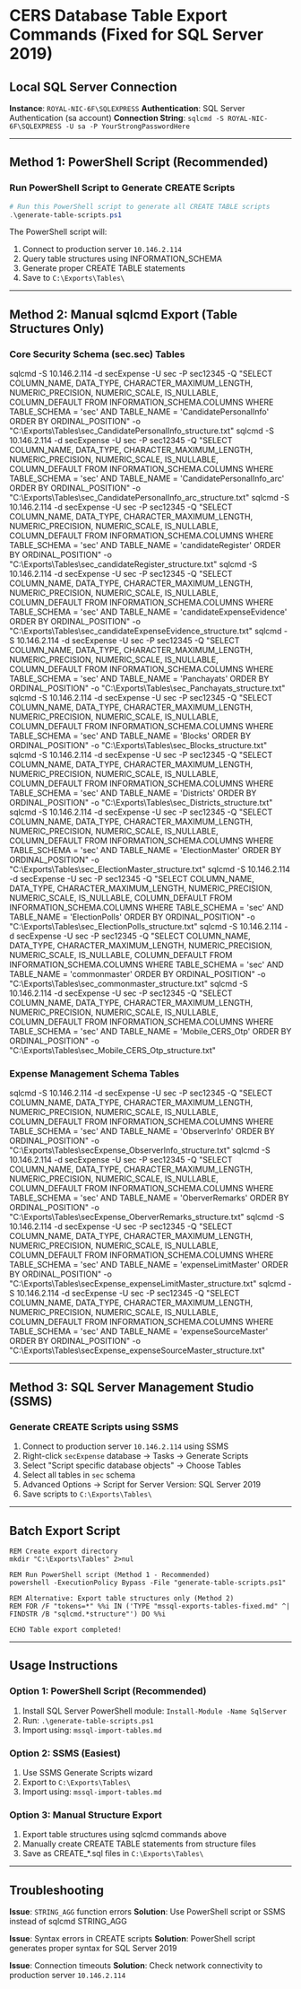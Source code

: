 # CERS Database Table Export Commands (Fixed for SQL Server 2019)

## Local SQL Server Connection
**Instance**: `ROYAL-NIC-6F\SQLEXPRESS`
**Authentication**: SQL Server Authentication (sa account)
**Connection String**: `sqlcmd -S ROYAL-NIC-6F\SQLEXPRESS -U sa -P YourStrongPasswordHere`

---

## Method 1: PowerShell Script (Recommended)

### Run PowerShell Script to Generate CREATE Scripts
```powershell
# Run this PowerShell script to generate all CREATE TABLE scripts
.\generate-table-scripts.ps1
```

The PowerShell script will:
1. Connect to production server `10.146.2.114`
2. Query table structures using INFORMATION_SCHEMA
3. Generate proper CREATE TABLE statements
4. Save to `C:\Exports\Tables\`

---

## Method 2: Manual sqlcmd Export (Table Structures Only)

### Core Security Schema (sec.sec) Tables
sqlcmd -S 10.146.2.114 -d secExpense -U sec -P sec12345 -Q "SELECT COLUMN_NAME, DATA_TYPE, CHARACTER_MAXIMUM_LENGTH, NUMERIC_PRECISION, NUMERIC_SCALE, IS_NULLABLE, COLUMN_DEFAULT FROM INFORMATION_SCHEMA.COLUMNS WHERE TABLE_SCHEMA = 'sec' AND TABLE_NAME = 'CandidatePersonalInfo' ORDER BY ORDINAL_POSITION" -o "C:\Exports\Tables\sec_CandidatePersonalInfo_structure.txt"
sqlcmd -S 10.146.2.114 -d secExpense -U sec -P sec12345 -Q "SELECT COLUMN_NAME, DATA_TYPE, CHARACTER_MAXIMUM_LENGTH, NUMERIC_PRECISION, NUMERIC_SCALE, IS_NULLABLE, COLUMN_DEFAULT FROM INFORMATION_SCHEMA.COLUMNS WHERE TABLE_SCHEMA = 'sec' AND TABLE_NAME = 'CandidatePersonalInfo_arc' ORDER BY ORDINAL_POSITION" -o "C:\Exports\Tables\sec_CandidatePersonalInfo_arc_structure.txt"
sqlcmd -S 10.146.2.114 -d secExpense -U sec -P sec12345 -Q "SELECT COLUMN_NAME, DATA_TYPE, CHARACTER_MAXIMUM_LENGTH, NUMERIC_PRECISION, NUMERIC_SCALE, IS_NULLABLE, COLUMN_DEFAULT FROM INFORMATION_SCHEMA.COLUMNS WHERE TABLE_SCHEMA = 'sec' AND TABLE_NAME = 'candidateRegister' ORDER BY ORDINAL_POSITION" -o "C:\Exports\Tables\sec_candidateRegister_structure.txt"
sqlcmd -S 10.146.2.114 -d secExpense -U sec -P sec12345 -Q "SELECT COLUMN_NAME, DATA_TYPE, CHARACTER_MAXIMUM_LENGTH, NUMERIC_PRECISION, NUMERIC_SCALE, IS_NULLABLE, COLUMN_DEFAULT FROM INFORMATION_SCHEMA.COLUMNS WHERE TABLE_SCHEMA = 'sec' AND TABLE_NAME = 'candidateExpenseEvidence' ORDER BY ORDINAL_POSITION" -o "C:\Exports\Tables\sec_candidateExpenseEvidence_structure.txt"
sqlcmd -S 10.146.2.114 -d secExpense -U sec -P sec12345 -Q "SELECT COLUMN_NAME, DATA_TYPE, CHARACTER_MAXIMUM_LENGTH, NUMERIC_PRECISION, NUMERIC_SCALE, IS_NULLABLE, COLUMN_DEFAULT FROM INFORMATION_SCHEMA.COLUMNS WHERE TABLE_SCHEMA = 'sec' AND TABLE_NAME = 'Panchayats' ORDER BY ORDINAL_POSITION" -o "C:\Exports\Tables\sec_Panchayats_structure.txt"
sqlcmd -S 10.146.2.114 -d secExpense -U sec -P sec12345 -Q "SELECT COLUMN_NAME, DATA_TYPE, CHARACTER_MAXIMUM_LENGTH, NUMERIC_PRECISION, NUMERIC_SCALE, IS_NULLABLE, COLUMN_DEFAULT FROM INFORMATION_SCHEMA.COLUMNS WHERE TABLE_SCHEMA = 'sec' AND TABLE_NAME = 'Blocks' ORDER BY ORDINAL_POSITION" -o "C:\Exports\Tables\sec_Blocks_structure.txt"
sqlcmd -S 10.146.2.114 -d secExpense -U sec -P sec12345 -Q "SELECT COLUMN_NAME, DATA_TYPE, CHARACTER_MAXIMUM_LENGTH, NUMERIC_PRECISION, NUMERIC_SCALE, IS_NULLABLE, COLUMN_DEFAULT FROM INFORMATION_SCHEMA.COLUMNS WHERE TABLE_SCHEMA = 'sec' AND TABLE_NAME = 'Districts' ORDER BY ORDINAL_POSITION" -o "C:\Exports\Tables\sec_Districts_structure.txt"
sqlcmd -S 10.146.2.114 -d secExpense -U sec -P sec12345 -Q "SELECT COLUMN_NAME, DATA_TYPE, CHARACTER_MAXIMUM_LENGTH, NUMERIC_PRECISION, NUMERIC_SCALE, IS_NULLABLE, COLUMN_DEFAULT FROM INFORMATION_SCHEMA.COLUMNS WHERE TABLE_SCHEMA = 'sec' AND TABLE_NAME = 'ElectionMaster' ORDER BY ORDINAL_POSITION" -o "C:\Exports\Tables\sec_ElectionMaster_structure.txt"
sqlcmd -S 10.146.2.114 -d secExpense -U sec -P sec12345 -Q "SELECT COLUMN_NAME, DATA_TYPE, CHARACTER_MAXIMUM_LENGTH, NUMERIC_PRECISION, NUMERIC_SCALE, IS_NULLABLE, COLUMN_DEFAULT FROM INFORMATION_SCHEMA.COLUMNS WHERE TABLE_SCHEMA = 'sec' AND TABLE_NAME = 'ElectionPolls' ORDER BY ORDINAL_POSITION" -o "C:\Exports\Tables\sec_ElectionPolls_structure.txt"
sqlcmd -S 10.146.2.114 -d secExpense -U sec -P sec12345 -Q "SELECT COLUMN_NAME, DATA_TYPE, CHARACTER_MAXIMUM_LENGTH, NUMERIC_PRECISION, NUMERIC_SCALE, IS_NULLABLE, COLUMN_DEFAULT FROM INFORMATION_SCHEMA.COLUMNS WHERE TABLE_SCHEMA = 'sec' AND TABLE_NAME = 'commonmaster' ORDER BY ORDINAL_POSITION" -o "C:\Exports\Tables\sec_commonmaster_structure.txt"
sqlcmd -S 10.146.2.114 -d secExpense -U sec -P sec12345 -Q "SELECT COLUMN_NAME, DATA_TYPE, CHARACTER_MAXIMUM_LENGTH, NUMERIC_PRECISION, NUMERIC_SCALE, IS_NULLABLE, COLUMN_DEFAULT FROM INFORMATION_SCHEMA.COLUMNS WHERE TABLE_SCHEMA = 'sec' AND TABLE_NAME = 'Mobile_CERS_Otp' ORDER BY ORDINAL_POSITION" -o "C:\Exports\Tables\sec_Mobile_CERS_Otp_structure.txt"

### Expense Management Schema Tables
sqlcmd -S 10.146.2.114 -d secExpense -U sec -P sec12345 -Q "SELECT COLUMN_NAME, DATA_TYPE, CHARACTER_MAXIMUM_LENGTH, NUMERIC_PRECISION, NUMERIC_SCALE, IS_NULLABLE, COLUMN_DEFAULT FROM INFORMATION_SCHEMA.COLUMNS WHERE TABLE_SCHEMA = 'sec' AND TABLE_NAME = 'ObserverInfo' ORDER BY ORDINAL_POSITION" -o "C:\Exports\Tables\secExpense_ObserverInfo_structure.txt"
sqlcmd -S 10.146.2.114 -d secExpense -U sec -P sec12345 -Q "SELECT COLUMN_NAME, DATA_TYPE, CHARACTER_MAXIMUM_LENGTH, NUMERIC_PRECISION, NUMERIC_SCALE, IS_NULLABLE, COLUMN_DEFAULT FROM INFORMATION_SCHEMA.COLUMNS WHERE TABLE_SCHEMA = 'sec' AND TABLE_NAME = 'OberverRemarks' ORDER BY ORDINAL_POSITION" -o "C:\Exports\Tables\secExpense_OberverRemarks_structure.txt"
sqlcmd -S 10.146.2.114 -d secExpense -U sec -P sec12345 -Q "SELECT COLUMN_NAME, DATA_TYPE, CHARACTER_MAXIMUM_LENGTH, NUMERIC_PRECISION, NUMERIC_SCALE, IS_NULLABLE, COLUMN_DEFAULT FROM INFORMATION_SCHEMA.COLUMNS WHERE TABLE_SCHEMA = 'sec' AND TABLE_NAME = 'expenseLimitMaster' ORDER BY ORDINAL_POSITION" -o "C:\Exports\Tables\secExpense_expenseLimitMaster_structure.txt"
sqlcmd -S 10.146.2.114 -d secExpense -U sec -P sec12345 -Q "SELECT COLUMN_NAME, DATA_TYPE, CHARACTER_MAXIMUM_LENGTH, NUMERIC_PRECISION, NUMERIC_SCALE, IS_NULLABLE, COLUMN_DEFAULT FROM INFORMATION_SCHEMA.COLUMNS WHERE TABLE_SCHEMA = 'sec' AND TABLE_NAME = 'expenseSourceMaster' ORDER BY ORDINAL_POSITION" -o "C:\Exports\Tables\secExpense_expenseSourceMaster_structure.txt"

---

## Method 3: SQL Server Management Studio (SSMS)

### Generate CREATE Scripts using SSMS
1. Connect to production server `10.146.2.114` using SSMS
2. Right-click `secExpense` database → Tasks → Generate Scripts
3. Select "Script specific database objects" → Choose Tables
4. Select all tables in `sec` schema
5. Advanced Options → Script for Server Version: SQL Server 2019
6. Save scripts to `C:\Exports\Tables\`

---

## Batch Export Script

```batch
REM Create export directory
mkdir "C:\Exports\Tables" 2>nul

REM Run PowerShell script (Method 1 - Recommended)
powershell -ExecutionPolicy Bypass -File "generate-table-scripts.ps1"

REM Alternative: Export table structures only (Method 2)
REM FOR /F "tokens=*" %%i IN ('TYPE "mssql-exports-tables-fixed.md" ^| FINDSTR /B "sqlcmd.*structure"') DO %%i

ECHO Table export completed!
```

---

## Usage Instructions

### Option 1: PowerShell Script (Recommended)
1. Install SQL Server PowerShell module: `Install-Module -Name SqlServer`
2. Run: `.\generate-table-scripts.ps1`
3. Import using: `mssql-import-tables.md`

### Option 2: SSMS (Easiest)
1. Use SSMS Generate Scripts wizard
2. Export to `C:\Exports\Tables\`
3. Import using: `mssql-import-tables.md`

### Option 3: Manual Structure Export
1. Export table structures using sqlcmd commands above
2. Manually create CREATE TABLE statements from structure files
3. Save as CREATE_*.sql files in `C:\Exports\Tables\`

---

## Troubleshooting

**Issue**: `STRING_AGG` function errors
**Solution**: Use PowerShell script or SSMS instead of sqlcmd STRING_AGG

**Issue**: Syntax errors in CREATE scripts
**Solution**: PowerShell script generates proper syntax for SQL Server 2019

**Issue**: Connection timeouts
**Solution**: Check network connectivity to production server `10.146.2.114`
